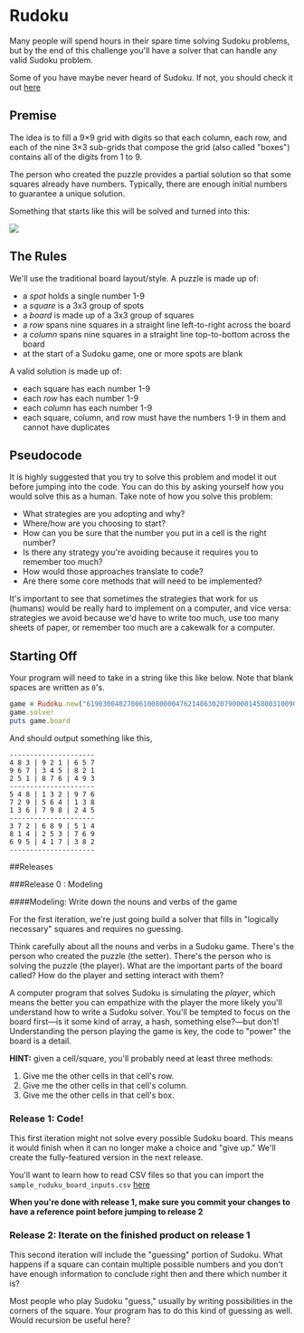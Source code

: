 # Rudoku

Many people will spend hours in their spare time solving Sudoku problems, but by the end of this challenge you'll have a solver that can handle any valid Sudoku problem.

Some of you have maybe never heard of Sudoku. If not, you should check it out [here](https://en.wikipedia.org/wiki/Sudoku)

## Premise

The idea is to fill a 9×9 grid with digits so that each column, each row, and each of the nine 3×3 sub-grids that compose the grid (also called "boxes") contains all of the digits from 1 to 9.

The person who created the puzzle provides a partial solution so that some squares already have numbers. Typically, there are enough initial numbers to guarantee a unique solution.

Something that starts like this will be solved and turned into this:

![](http://image.slidesharecdn.com/americanpoplanguage-150127095610-conversion-gate01/95/americanpoplanguage-23-638.jpg?cb=1422352672)

## The Rules

We'll use the traditional board layout/style. A puzzle is made up of:

* a *spot* holds a single number 1-9
* a *square* is a 3x3 group of spots
* a *board* is made up of a 3x3 group of squares
* a *row* spans nine squares in a straight line left-to-right across the board
* a *column* spans nine squares in a straight line top-to-bottom across the board
* at the start of a Sudoku game, one or more spots are blank

A valid solution is made up of:

* each square has each number 1-9
* each *row* has each number 1-9
* each *column* has each number 1-9
* each square, column, and row must have the numbers 1-9 in them and cannot have duplicates

## Pseudocode

It is highly suggested that you try to solve this problem and model it out before jumping into the code. You can do this by asking yourself how you would solve this as a human. Take note of how you solve this problem:

* What strategies are you adopting and why?
* Where/how are you choosing to start?
* How can you be sure that the number you put in a cell is the right number?
* Is there any strategy you're avoiding because it requires you to remember too much?
* How would those approaches translate to code? 
* Are there some core methods that will need to be implemented?

It's important to see that sometimes the strategies that work for us (humans) would be really hard to implement on a computer, and vice versa: strategies we avoid because we'd have to write too much, use too many sheets of paper, or remember too much are a cakewalk for a computer.

## Starting Off

Your program will need to take in a string like this like below. Note that blank spaces are written as `0`'s.
```ruby
game = Rudoku.new("619030040270061008000047621486302079000014580031009060005720806320106057160400030")
game.solve!
puts game.board

```

And should output something like this,
```text
---------------------
4 8 3 | 9 2 1 | 6 5 7
9 6 7 | 3 4 5 | 8 2 1
2 5 1 | 8 7 6 | 4 9 3
---------------------
5 4 8 | 1 3 2 | 9 7 6
7 2 9 | 5 6 4 | 1 3 8
1 3 6 | 7 9 8 | 2 4 5
---------------------
3 7 2 | 6 8 9 | 5 1 4
8 1 4 | 2 5 3 | 7 6 9
6 9 5 | 4 1 7 | 3 8 2
---------------------
```

##Releases

###Release 0 : Modeling

####Modeling: Write down the nouns and verbs of the game

For the first iteration, we're just going build a solver that fills in "logically necessary" squares and requires no guessing.

Think carefully about all the nouns and verbs in a Sudoku game. There's the person who created the puzzle (the setter). There's the person who is solving the puzzle (the player). What are the important parts of the board called? How do the player and setting interact with them?

A computer program that solves Sudoku is simulating the *player*, which means the better you can empathize with the player the more likely you'll understand how to write a Sudoku solver. You'll be tempted to focus on the board first—is it some kind of array, a hash, something else?—but don't! Understanding the person playing the game is key, the code to "power" the board is a detail.

**HINT:** given a cell/square, you'll probably need at least three methods:

1. Give me the other cells in that cell's row.
2. Give me the other cells in that cell's column.
3. Give me the other cells in that cell's box.

### Release 1: Code!
This first iteration might not solve every possible Sudoku board. This means it would finish when it can no longer make a choice and "give up." We'll create the fully-featured version in the next release.

You'll want to learn how to read CSV files so that you can import the `sample_ruduku_board_inputs.csv` [here](https://www.sitepoint.com/guide-ruby-csv-library-part/)

**When you're done with release 1, make sure you commit your changes to have a reference point before jumping to release 2**

### Release 2: Iterate on the finished product on release 1
This second iteration will include the "guessing" portion of Sudoku. What happens if a square can contain multiple possible numbers and you don't have enough information to conclude right then and there which number it is?

Most people who play Sudoku "guess," usually by writing possibilities in the corners of the square. Your program has to do this kind of guessing as well. Would recursion be useful here?
